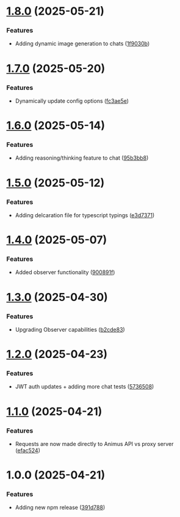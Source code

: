 # [1.8.0](https://github.com/AnimusAILabs/animus-client/compare/v1.7.0...v1.8.0) (2025-05-21)


### Features

* Adding dynamic image generation to chats ([1f9030b](https://github.com/AnimusAILabs/animus-client/commit/1f9030b21ae465ce8c344751534e1acfa2b52d7a))

# [1.7.0](https://github.com/AnimusAILabs/animus-client/compare/v1.6.0...v1.7.0) (2025-05-20)


### Features

* Dynamically update config options ([fc3ae5e](https://github.com/AnimusAILabs/animus-client/commit/fc3ae5e586b30714f348c51241cccdb77c8dc376))

# [1.6.0](https://github.com/AnimusAILabs/animus-client/compare/v1.5.0...v1.6.0) (2025-05-14)


### Features

* Adding reasoning/thinking feature to chat ([95b3bb8](https://github.com/AnimusAILabs/animus-client/commit/95b3bb8cc78aa5516f5d24d9ec9f035c8953af76))

# [1.5.0](https://github.com/AnimusAILabs/animus-client/compare/v1.4.0...v1.5.0) (2025-05-12)


### Features

* Adding delcaration file for typescript typings ([e3d7371](https://github.com/AnimusAILabs/animus-client/commit/e3d7371a6698f8f87c8605f8bd816b5ea5d49e57))

# [1.4.0](https://github.com/AnimusAILabs/animus-client/compare/v1.3.0...v1.4.0) (2025-05-07)


### Features

* Added observer functionality ([900891f](https://github.com/AnimusAILabs/animus-client/commit/900891f50cf7806afe0597f6dbc3ac36ab2ab79c))

# [1.3.0](https://github.com/AnimusAILabs/animus-client/compare/v1.2.0...v1.3.0) (2025-04-30)


### Features

* Upgrading Observer capabilities ([b2cde83](https://github.com/AnimusAILabs/animus-client/commit/b2cde839c8165c74ceab91c8d0ad89aba2f5c8ee))

# [1.2.0](https://github.com/AnimusAILabs/animus-client/compare/v1.1.0...v1.2.0) (2025-04-23)


### Features

* JWT auth updates + adding more chat tests ([5736508](https://github.com/AnimusAILabs/animus-client/commit/5736508c13601a082932ab6592ccd3f27abfdef7))

# [1.1.0](https://github.com/AnimusAILabs/animus-client/compare/v1.0.0...v1.1.0) (2025-04-21)


### Features

* Requests are now made directly to Animus API vs proxy server ([efac524](https://github.com/AnimusAILabs/animus-client/commit/efac5248704ed375438d930311c0119576032d0e))

# 1.0.0 (2025-04-21)


### Features

* Adding new npm release ([391d788](https://github.com/AnimusAILabs/animus-client/commit/391d78897462d49d9ab8b3e4d45f366fd2704cb2))
